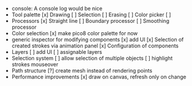 - console: A console log would be nice
- Tool palette
    [x] Drawing
    [ ] Selection
    [ ] Erasing
    [ ] Color picker
    [ ]
- Processors
    [x] Straight line
    [ ] Boundary processor
    [ ] Smoothing processor
- Color selection
    [x] make pico8 color palette for now
- generic inspector for modifying components
    [x] add UI
    [x] Selection of created strokes via animation panel
    [x] Configuration of components
- Layers
    [ ] add UI
    [ ] assignable layers
- Selection system
    [ ] allow selection of multiple objects
    [ ] highlight strokes mouseover
- Path structure
    [?] create mesh instead of rendering points
- Performance improvements
    [x] draw on canvas, refresh only on change